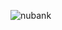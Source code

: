<!--
*** Desenvolvido pela Rocketseat
-->

<!-- PROJECT SHIELDS -->

![nubank](https://user-images.githubusercontent.com/46490801/67536122-075f3a80-f6ac-11e9-82ac-c038521cf276.PNG)

